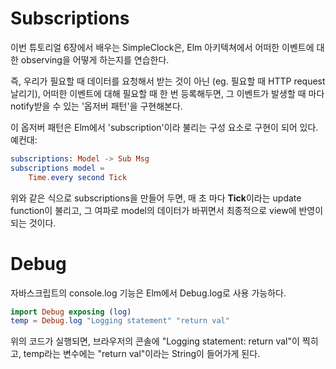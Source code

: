 # Subscriptions
이번 튜토리얼 6장에서 배우는 SimpleClock은, Elm 아키텍쳐에서 어떠한 이벤트에 대한 observing을 어떻게 하는지를 연습한다.

즉, 우리가 필요할 때 데이터를 요청해서 받는 것이 아닌 (eg. 필요할 때 HTTP request 날리기), 어떠한 이벤트에 대해 필요할 때 한 번 등록해두면, 그 이벤트가 발생할 때 마다 notify받을 수 있는 '옵저버 패턴'을 구현해본다.

이 옵저버 패턴은 Elm에서 'subscription'이라 불리는 구성 요소로 구현이 되어 있다. 예컨대:
```elm
subscriptions: Model -> Sub Msg
subscriptions model =
    Time.every second Tick
```
위와 같은 식으로 subscriptions을 만들어 두면, 매 초 마다 **Tick**이라는 update function이 불리고, 그 여파로 model의 데이터가 바뀌면서 최종적으로 view에 반영이 되는 것이다.

# Debug
자바스크립트의 console.log 기능은 Elm에서 Debug.log로 사용 가능하다.
```elm
import Debug exposing (log)
temp = Debug.log "Logging statement" "return val"
```
위의 코드가 실행되면, 브라우저의 콘솔에 "Logging statement: return val"이 찍히고,
temp라는 변수에는 "return val"이라는 String이 들어가게 된다.


